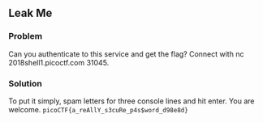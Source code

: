## Leak Me

### Problem
Can you authenticate to this service and get the flag? Connect with nc 2018shell1.picoctf.com 31045.

### Solution
To put it simply, spam letters for three console lines and hit enter. You are welcome.
```picoCTF{a_reAllY_s3cuRe_p4s$word_d98e8d}```
